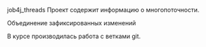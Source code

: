 job4j_threads
Проект содержит информацию о многопоточности.                         

Объединение зафиксированных изменений                                   

В курсе производилась работа с ветками git.
                                                                               